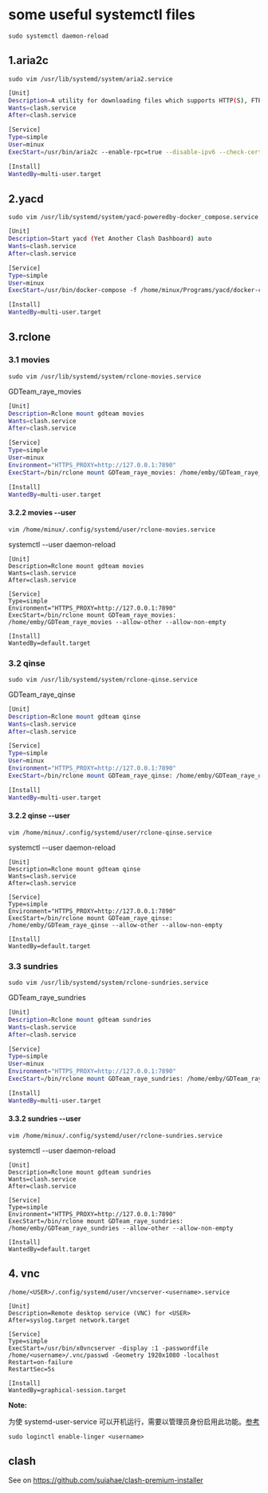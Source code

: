 # some useful systemctl files

`sudo systemctl daemon-reload`

## 1.aria2c

`sudo vim /usr/lib/systemd/system/aria2.service`

```bash
[Unit]
Description=A utility for downloading files which supports HTTP(S), FTP, SFTP, BitTorrent and Metalink
Wants=clash.service
After=clash.service

[Service]
Type=simple
User=minux
ExecStart=/usr/bin/aria2c --enable-rpc=true --disable-ipv6 --check-certificate=false --all-proxy="http://127.0.0.1:7890" --conf-path=/home/minux/.config/aria2/aria2.conf

[Install]
WantedBy=multi-user.target
```

## 2.yacd

`sudo vim /usr/lib/systemd/system/yacd-poweredby-docker_compose.service`

```bash
[Unit]
Description=Start yacd (Yet Another Clash Dashboard) auto
Wants=clash.service
After=clash.service

[Service]
Type=simple
User=minux
ExecStart=/usr/bin/docker-compose -f /home/minux/Programs/yacd/docker-compose.yaml up -d

[Install]
WantedBy=multi-user.target
```

## 3.rclone

### 3.1 movies

`sudo vim /usr/lib/systemd/system/rclone-movies.service`

GDTeam_raye_movies

```bash
[Unit]
Description=Rclone mount gdteam movies
Wants=clash.service
After=clash.service

[Service]
Type=simple
User=minux
Environment="HTTPS_PROXY=http://127.0.0.1:7890"
ExecStart=/bin/rclone mount GDTeam_raye_movies: /home/emby/GDTeam_raye_movies --allow-other --allow-non-empty

[Install]
WantedBy=multi-user.target
```

#### 3.2.2 movies --user

`vim /home/minux/.config/systemd/user/rclone-movies.service`

systemctl --user daemon-reload

```
[Unit]
Description=Rclone mount gdteam movies
Wants=clash.service
After=clash.service

[Service]
Type=simple
Environment="HTTPS_PROXY=http://127.0.0.1:7890"
ExecStart=/bin/rclone mount GDTeam_raye_movies: /home/emby/GDTeam_raye_movies --allow-other --allow-non-empty

[Install]
WantedBy=default.target
```

### 3.2 qinse

`sudo vim /usr/lib/systemd/system/rclone-qinse.service`

GDTeam_raye_qinse

```bash
[Unit]
Description=Rclone mount gdteam qinse
Wants=clash.service
After=clash.service

[Service]
Type=simple
User=minux
Environment="HTTPS_PROXY=http://127.0.0.1:7890"
ExecStart=/bin/rclone mount GDTeam_raye_qinse: /home/emby/GDTeam_raye_qinse --allow-other --allow-non-empty

[Install]
WantedBy=multi-user.target
```

#### 3.2.2 qinse --user

`vim /home/minux/.config/systemd/user/rclone-qinse.service`

systemctl --user daemon-reload

```
[Unit]
Description=Rclone mount gdteam qinse
Wants=clash.service
After=clash.service

[Service]
Type=simple
Environment="HTTPS_PROXY=http://127.0.0.1:7890"
ExecStart=/bin/rclone mount GDTeam_raye_qinse: /home/emby/GDTeam_raye_qinse --allow-other --allow-non-empty

[Install]
WantedBy=default.target
```

### 3.3 sundries

`sudo vim /usr/lib/systemd/system/rclone-sundries.service`

GDTeam_raye_sundries

```bash
[Unit]
Description=Rclone mount gdteam sundries
Wants=clash.service
After=clash.service

[Service]
Type=simple
User=minux
Environment="HTTPS_PROXY=http://127.0.0.1:7890"
ExecStart=/bin/rclone mount GDTeam_raye_sundries: /home/emby/GDTeam_raye_sundries --allow-other --allow-non-empty

[Install]
WantedBy=multi-user.target
```

#### 3.3.2 sundries --user

`vim /home/minux/.config/systemd/user/rclone-sundries.service`

systemctl --user daemon-reload

```
[Unit]
Description=Rclone mount gdteam sundries
Wants=clash.service
After=clash.service

[Service]
Type=simple
Environment="HTTPS_PROXY=http://127.0.0.1:7890"
ExecStart=/bin/rclone mount GDTeam_raye_sundries: /home/emby/GDTeam_raye_sundries --allow-other --allow-non-empty

[Install]
WantedBy=default.target
```

## 4. vnc

`/home/<USER>/.config/systemd/user/vncserver-<username>.service`

```
[Unit]
Description=Remote desktop service (VNC) for <USER>
After=syslog.target network.target

[Service]
Type=simple
ExecStart=/usr/bin/x0vncserver -display :1 -passwordfile /home/<username>/.vnc/passwd -Geometry 1920x1080 -localhost
Restart=on-failure
RestartSec=5s

[Install]
WantedBy=graphical-session.target
```

**Note:**

为使 systemd-user-service 可以开机运行，需要以管理员身份启用此功能。[参考](https://serverfault.com/questions/739451/systemd-user-service-doesnt-autorun-on-user-login)

```
sudo loginctl enable-linger <username>
```

## clash

See on <https://github.com/suiahae/clash-premium-installer>

<!-- 
`sudo vim /etc/systemd/system/start-docker-compose-clash.service`

```bash
[Unit]
Description=Start clash auto
After=docker.service

[Service]
Type=simple
User=minux
ExecStart=/usr/bin/docker-compose -f /home/minux/Programs/Clash/docker-compose.yaml up -d

[Install]
WantedBy=multi-user.target
​``` 
-->

```


